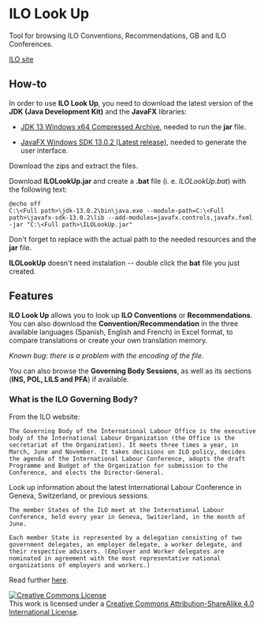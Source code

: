 # ILO Look Up
Tool for browsing ILO Conventions, Recommendations, GB and ILO Conferences.

[ILO site](https://www.ilo.org/global/lang--en/index.htm)

## How-to
In order to use **ILO Look Up**, you need to download the latest version of the **JDK (Java Development Kit)** and the **JavaFX** libraries:

* [JDK 13 Windows x64 Compressed Archive](https://www.oracle.com/java/technologies/javase-jdk13-downloads.html), needed to run the **jar** file.

* [JavaFX Windows SDK 13.0.2 (Latest release)](https://gluonhq.com/products/javafx/), needed to generate the user interface.

Download the zips and extract the files.

Download **ILOLookUp.jar** and create a **.bat** file (i. e. _ILOLookUp.bat_) with the following text:
```
@echo off
C:\<Full path>\jdk-13.0.2\bin\java.exe --module-path=C:\<Full path>\javafx-sdk-13.0.2\lib --add-modules=javafx.controls,javafx.fxml -jar "C:\<Full path>\ILOLookUp.jar"
```
Don't forget to replace **<Full path>** with the actual path to the needed resources and the **jar** file.

**ILOLookUp** doesn't need instalation -- double click the **bat** file you just created.

## Features
**ILO Look Up** allows you to look up **ILO Conventions** or **Recommendations**. You can also download the **Convention/Recommendation** in the three available languages (Spanish, English and French) in Excel format, to compare translations or create your own translation memory.

_Known bug: there is a problem with the encoding of the file._

You can also browse the **Governing Body Sessions**, as well as its sections (**INS, POL, LILS and PFA**) if available.

### What is the ILO Governing Body?
From the ILO website:
```
The Governing Body of the International Labour Office is the executive body of the International Labour Organization (the Office is the secretariat of the Organization). It meets three times a year, in March, June and November. It takes decisions on ILO policy, decides the agenda of the International Labour Conference, adopts the draft Programme and Budget of the Organization for submission to the Conference, and elects the Director-General.
```
Look up information about the latest International Labour Conference in Geneva, Switzerland, or previous sessions.
```
The member States of the ILO meet at the International Labour Conference, held every year in Geneva, Switzerland, in the month of June.

Each member State is represented by a delegation consisting of two government delegates, an employer delegate, a worker delegate, and their respective advisers. (Employer and Worker delegates are nominated in agreement with the most representative national organizations of employers and workers.)
```
Read further [here](https://www.ilo.org/ilc/AbouttheILC/lang--en/index.htm).

<a rel="license" href="http://creativecommons.org/licenses/by-sa/4.0/"><img alt="Creative Commons License" style="border-width:0" src="https://i.creativecommons.org/l/by-sa/4.0/88x31.png" /></a><br />This work is licensed under a <a rel="license" href="http://creativecommons.org/licenses/by-sa/4.0/">Creative Commons Attribution-ShareAlike 4.0 International License</a>.
